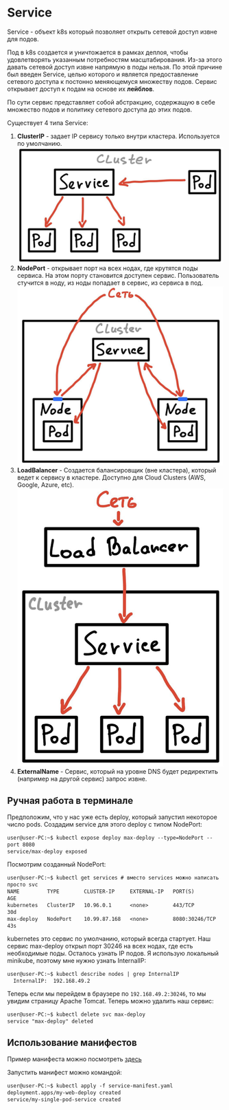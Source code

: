 # Service
Service - объект k8s который позволяет открыть сетевой доступ извне для подов.

Под в k8s создается и уничтожается в рамках деплоя, чтобы удовлетворять указанным потребностям масштабирования.
Из-за этого давать сетевой доступ извне напрямую в поды нельзя. По этой причине был введен Service, целью которого
и является предоставление сетевого доступа к постонно меняющемуся множеству подов. Сервис открывает доступ к подам
на основе их **лейблов**. 

По сути сервис представляет собой абстракцию, содержащую в себе множество подов и политику сетевого доступа до 
этих подов.

Существует 4 типа Service:
1) **ClusterIP** - задает IP сервису только внутри кластера. Используется по умолчанию.  
![k8s_service_ClusterIP.png](../../img/k8s/k8s_service_ClusterIP.png)
2) **NodePort** - открывает порт на всех нодах, где крутятся поды сервиса. 
На этом порту становится доступен сервис. Пользователь стучится в ноду, из ноды попадает в сервис, из сервиса в под.  
![k8s_service_NodePort.png](../../img/k8s/k8s_service_NodePort.png)
3) **LoadBalancer** - Создается балансировщик (вне кластера), который ведет к сервису в кластере. Доступно 
для Cloud Clusters (AWS, Google, Azure, etc).  
![k8s_service_LoadBalancer.png](../../img/k8s/k8s_service_LoadBalancer.png)
4) **ExternalName** - Сервис, который на уровне DNS будет редиректить (например на другой сервис) запрос извне.  

## Ручная работа в терминале
Предположим, что у нас уже есть deploy, который запустил некоторое число pods. Создадим service для этого deploy с 
типом NodePort:
```console
user@user-PC:~$ kubectl expose deploy max-deploy --type=NodePort --port 8080
service/max-deploy exposed
```

Посмотрим созданный NodePort:
```console
user@user-PC:~$ kubectl get services # вместо services можно написать просто svc
NAME         TYPE        CLUSTER-IP     EXTERNAL-IP   PORT(S)        AGE
kubernetes   ClusterIP   10.96.0.1      <none>        443/TCP        30d
max-deploy   NodePort    10.99.87.168   <none>        8080:30246/TCP   43s
```
kubernetes это сервис по умолчанию, который всегда стартует. Наш сервис max-deploy открыл порт 30246 на всех 
нодах, где есть необходимые поды. Осталось узнать IP подов. Я использую локальный minikube, поэтому мне нужно узнать 
InternalIP:

```console
user@user-PC:~$ kubectl describe nodes | grep InternalIP
  InternalIP:  192.168.49.2
```

Теперь если мы перейдем в браузере по `192.168.49.2:30246`, то мы увидим страницу Apache Tomcat. Теперь можно 
удалить наш сервис:

```console
user@user-PC:~$ kubectl delete svc max-deploy
service "max-deploy" deleted
```

## Использование манифестов
Пример манифеста можно посмотреть [здесь](./manifests/service_manifest.yml)

Запустить манифест можно командой:
```console
user@user-PC:~$ kubectl apply -f service-manifest.yaml 
deployment.apps/my-web-deploy created
service/my-single-pod-service created
```